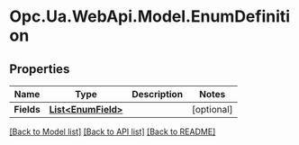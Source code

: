 # Opc.Ua.WebApi.Model.EnumDefinition

## Properties

Name | Type | Description | Notes
------------ | ------------- | ------------- | -------------
**Fields** | [**List&lt;EnumField&gt;**](EnumField.md) |  | [optional] 

[[Back to Model list]](../README.md#documentation-for-models) [[Back to API list]](../README.md#documentation-for-api-endpoints) [[Back to README]](../README.md)

